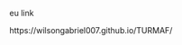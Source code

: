 
eu link
<!---
wilsongabriel007/wilsongabriel007 is a ✨ special ✨ repository because its `README.md` (this file) appears on your GitHub profile.
You can click the Preview link to take a look at your changes.
--->https://wilsongabriel007.github.io/TURMAF/
